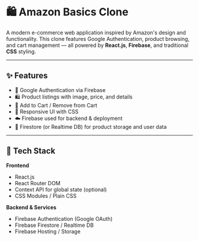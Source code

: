 # 🛍️ Amazon Basics Clone

A modern e-commerce web application inspired by Amazon's design and functionality. This clone features Google Authentication, product browsing, and cart management — all powered by **React.js**, **Firebase**, and traditional **CSS** styling.

---

## ✨ Features

- 🔐 Google Authentication via Firebase
- 🛍️ Product listings with image, price, and details
- 🛒 Add to Cart / Remove from Cart
- 📱 Responsive UI with CSS
- ☁️ Firebase used for backend & deployment
- 💾 Firestore (or Realtime DB) for product storage and user data

---

## 🧰 Tech Stack

**Frontend**
- React.js
- React Router DOM
- Context API for global state (optional)
- CSS Modules / Plain CSS

**Backend & Services**
- Firebase Authentication (Google OAuth)
- Firebase Firestore / Realtime DB
- Firebase Hosting / Storage


